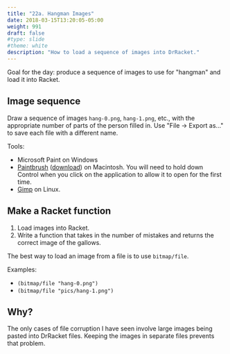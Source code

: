 ```yaml
---
title: "22a. Hangman Images"
date: 2018-03-15T13:20:05-05:00
weight: 991
draft: false
#type: slide
#theme: white
description: "How to load a sequence of images into DrRacket."
---
```


Goal for the day: produce a sequence of images to use for "hangman" and load it into Racket. 


## Image sequence

Draw a sequence of images `hang-0.png`, `hang-1.png`, etc., with the appropriate number of parts of the person filled in. Use "File -> Export as..." to save each file with a different name. 

Tools:

* Microsoft Paint on Windows
* [Paintbrush](https://paintbrush.sourceforge.io/) ([download](https://sourceforge.net/projects/paintbrush/files/latest/download?source=files)) on Macintosh. You will need to hold down Control when you click on the application to allow it to open for the first time.
* [Gimp](https://www.gimp.org/) on Linux. 

## Make a Racket function

1. Load images into Racket.
2. Write a function that takes in the number of mistakes and returns the correct image of the gallows.

The best way to load an image from a file is to use `bitmap/file`. 

Examples:

* `(bitmap/file "hang-0.png")`
* `(bitmap/file "pics/hang-1.png")`



## Why?

The only cases of file corruption I have seen involve large images
being pasted into DrRacket files. Keeping the images in separate files
prevents that problem.

